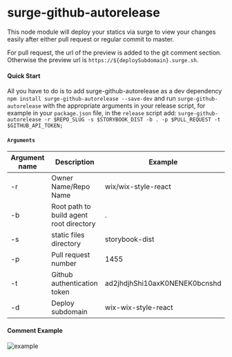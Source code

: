 # surge-github-autorelease

This node module will deploy your statics via surge to view your changes easily after either pull request or regular commit to master.

For pull request, the url of the preview is added to the git comment section. Otherwise the preview url is `https://${deploySubdomain}.surge.sh`.

#### Quick Start
All you have to do is to add surge-github-autorelease as a dev dependency `npm install surge-github-autorelease --save-dev` and run `surge-github-autorelease` with the appropriate arguments in your release script, for example in your `package.json` file, in the `release` script add: `surge-github-autorelease -r $REPO_SLUG -s $STORYBOOK_DIST -b . -p $PULL_REQUEST -t $GITHUB_API_TOKEN;`

#### `Arguments`

| Argument name            | Description                             | Example            |
| ------------------------ | ---------------------------------------- |------------------ |
| -r                     | Owner Name/Repo Name  |wix/wix-style-react|
| -b                     | Root path to build agent root directory| . |
| -s                     | static files directory                          | storybook-dist|
| -p                     | Pull request number                          |1455|
| -t                     | Github authentication token                          |ad2jhdjhShi10axK0NENEK0bcnshd|
| -d                     | Deploy subdomain                          |wix-wix-style-react|

#### Comment Example

![example](https://snag.gy/G5oHd8.jpg)
